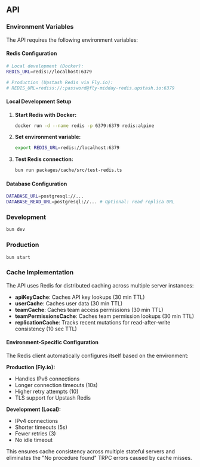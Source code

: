 ## API

### Environment Variables

The API requires the following environment variables:

#### Redis Configuration
```bash
# Local development (Docker):
REDIS_URL=redis://localhost:6379

# Production (Upstash Redis via Fly.io):
# REDIS_URL=rediss://:password@fly-midday-redis.upstash.io:6379
```

#### Local Development Setup

1. **Start Redis with Docker:**
   ```bash
   docker run -d --name redis -p 6379:6379 redis:alpine
   ```

2. **Set environment variable:**
   ```bash
   export REDIS_URL=redis://localhost:6379
   ```

3. **Test Redis connection:**
   ```bash
   bun run packages/cache/src/test-redis.ts
   ```

#### Database Configuration
```bash
DATABASE_URL=postgresql://...
DATABASE_READ_URL=postgresql://... # Optional: read replica URL
```

### Development

```bash
bun dev
```

### Production

```bash
bun start
```

### Cache Implementation

The API uses Redis for distributed caching across multiple server instances:

- **apiKeyCache**: Caches API key lookups (30 min TTL)
- **userCache**: Caches user data (30 min TTL)
- **teamCache**: Caches team access permissions (30 min TTL)
- **teamPermissionsCache**: Caches team permission lookups (30 min TTL)
- **replicationCache**: Tracks recent mutations for read-after-write consistency (10 sec TTL)

#### Environment-Specific Configuration

The Redis client automatically configures itself based on the environment:

**Production (Fly.io):**
- Handles IPv6 connections
- Longer connection timeouts (10s)
- Higher retry attempts (10)
- TLS support for Upstash Redis

**Development (Local):**
- IPv4 connections
- Shorter timeouts (5s)
- Fewer retries (3)
- No idle timeout

This ensures cache consistency across multiple stateful servers and eliminates the "No procedure found" TRPC errors caused by cache misses.
